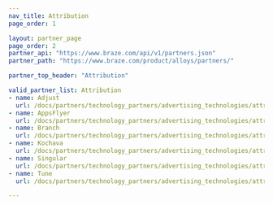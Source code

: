 ```yaml
---
nav_title: Attribution
page_order: 1

layout: partner_page
page_order: 2	
partner_api: "https://www.braze.com/api/v1/partners.json"
partner_path: "https://www.braze.com/product/alloys/partners/"

partner_top_header: "Attribution"

valid_partner_list: Attribution
- name: Adjust
  url: /docs/partners/technology_partners/advertising_technologies/attribution/adjust/
- name: AppsFlyer
  url: /docs/partners/technology_partners/advertising_technologies/attribution/appsflyer/
- name: Branch
  url: /docs/partners/technology_partners/advertising_technologies/attribution/branch/
- name: Kochava
  url: /docs/partners/technology_partners/advertising_technologies/attribution/kochava/
- name: Singular
  url: /docs/partners/technology_partners/advertising_technologies/attribution/singular/
- name: Tune
  url: /docs/partners/technology_partners/advertising_technologies/attribution/Tune/

---
```

